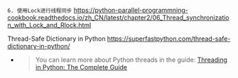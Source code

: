 
`6. 使用Lock进行线程同步` https://python-parallel-programmning-cookbook.readthedocs.io/zh_CN/latest/chapter2/06_Thread_synchronization_with_Lock_and_Rlock.html

Thread-Safe Dictionary in Python https://superfastpython.com/thread-safe-dictionary-in-python/
- > You can learn more about Python threads in the guide: [Threading in Python: The Complete Guide](https://superfastpython.com/threading-in-python/)
